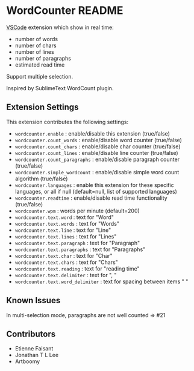 # WordCounter README

[VSCode](https://code.visualstudio.com/) extension which show in real time:

* number of words
* number of chars
* number of lines
* number of paragraphs
* estimated read time

Support multiple selection.

Inspired by SublimeText WordCount plugin.

## Extension Settings

This extension contributes the following settings:

* `wordcounter.enable` : enable/disable this extension (true/false)
* `wordcounter.count_words` : enable/disable word counter (true/false)
* `wordcounter.count_chars` : enable/disable char counter (true/false)
* `wordcounter.count_lines` : enable/disable line counter (true/false)
* `wordcounter.count_paragraphs` : enable/disable paragraph counter (true/false)
* `wordcounter.simple_wordcount` : enable/disable simple word count algorithm (true/false)
* `wordcounter.languages` : enable this extension for these specific languages, or all if null (default=null, list of supported languages)
* `wordcounter.readtime` : enable/disable read time functionality (true/false)
* `wordcounter.wpm` : words per minute (default=200)
* `wordcounter.text.word` : text for "Word"
* `wordcounter.text.words` : text for "Words"
* `wordcounter.text.line` : text for "Line"
* `wordcounter.text.lines` : text for "Lines"
* `wordcounter.text.paragraph` : text for "Paragraph"
* `wordcounter.text.paragraphs` : text for "Paragraphs"
* `wordcounter.text.char` : text for "Char"
* `wordcounter.text.chars` : text for "Chars"
* `wordcounter.text.reading` : text for "reading time"
* `wordcounter.text.delimiter` : text for ", "
* `wordcounter.text.word_delimiter` : text for spacing between items " "

## Known Issues

In multi-selection mode, paragraphs are not well counted => #21

## Contributors

* Etienne Faisant
* Jonathan T L Lee
* Artboomy


